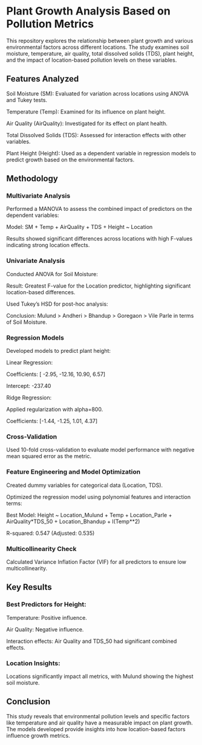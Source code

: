 # Plant Growth Analysis Based on Pollution Metrics
This repository explores the relationship between plant growth and various environmental factors across different locations. The study examines soil moisture, temperature, air quality, total dissolved solids (TDS), plant height, and the impact of location-based pollution levels on these variables.

## Features Analyzed
Soil Moisture (SM): Evaluated for variation across locations using ANOVA and Tukey tests.

Temperature (Temp): Examined for its influence on plant height.

Air Quality (AirQuality): Investigated for its effect on plant health.

Total Dissolved Solids (TDS): Assessed for interaction effects with other variables.

Plant Height (Height): Used as a dependent variable in regression models to predict growth based on the environmental factors.

## Methodology
### Multivariate Analysis
Performed a MANOVA to assess the combined impact of predictors on the dependent variables:

Model: SM + Temp + AirQuality + TDS + Height ~ Location

Results showed significant differences across locations with high F-values indicating strong location effects.

### Univariate Analysis
Conducted ANOVA for Soil Moisture:

Result: Greatest F-value for the Location predictor, highlighting significant location-based differences.

Used Tukey’s HSD for post-hoc analysis:

Conclusion: Mulund > Andheri > Bhandup > Goregaon > Vile Parle in terms of Soil Moisture.

### Regression Models
Developed models to predict plant height:

Linear Regression:

Coefficients: [ -2.95, -12.16, 10.90, 6.57]

Intercept: -237.40

Ridge Regression:

Applied regularization with alpha=800.

Coefficients: [-1.44, -1.25, 1.01, 4.37]

### Cross-Validation
Used 10-fold cross-validation to evaluate model performance with negative mean squared error as the metric.

### Feature Engineering and Model Optimization
Created dummy variables for categorical data (Location, TDS).

Optimized the regression model using polynomial features and interaction terms:

Best Model: Height ~ Location_Mulund + Temp + Location_Parle + AirQuality*TDS_50 + Location_Bhandup + I(Temp**2)

R-squared: 0.547 (Adjusted: 0.535)

### Multicollinearity Check
Calculated Variance Inflation Factor (VIF) for all predictors to ensure low multicollinearity.

## Key Results
### Best Predictors for Height:

Temperature: Positive influence.

Air Quality: Negative influence.

Interaction effects: Air Quality and TDS_50 had significant combined effects.

### Location Insights:

Locations significantly impact all metrics, with Mulund showing the highest soil moisture.

## Conclusion
This study reveals that environmental pollution levels and specific factors like temperature and air quality have a measurable impact on plant growth. The models developed provide insights into how location-based factors influence growth metrics.
